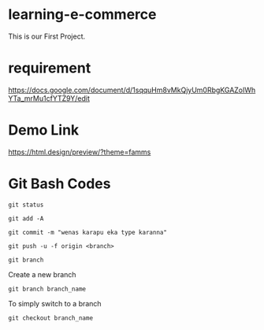 # learning-e-commerce
This is our First Project.


# requirement

https://docs.google.com/document/d/1sqquHm8vMkQjyUm0RbgKGAZoIWhYTa_mrMu1cfYTZ9Y/edit


# Demo Link 

https://html.design/preview/?theme=famms


# Git Bash Codes

```
git status
```
```
git add -A
```
```
git commit -m "wenas karapu eka type karanna"
```
```
git push -u -f origin <branch>
```
```
git branch
```
Create a new branch
```
git branch branch_name
```
To simply switch to a branch
```
git checkout branch_name
```
